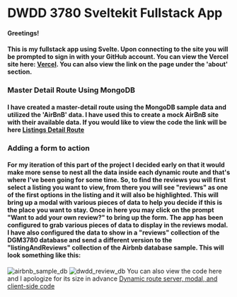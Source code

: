 # DWDD 3780 Sveltekit Fullstack App
#### Greetings!

#### This is my fullstack app using Svelte. Upon connecting to the site you will be prompted to sign in with your GitHub account. You can view the Vercel site here: [Vercel](https://fullstack-svelte-app.vercel.app/). You can also view the link on the page under the 'about' section. 

### Master Detail Route Using MongoDB
#### I have created a master-detail route using the MongoDB sample data and utilized the 'AirBnB' data. I have used this to create a mock AirBnB site with their available data. If you would like to view the code the link will be here [Listings Detail Route](https://github.com/Andyrooooo/fullstack_svelte_app/tree/master/src/routes/listings)


### Adding a form to action
#### For my iteration of this part of the project I decided early on that it would make more sense to nest all the data inside each dynamic route and that's where I've been going for some time. So, to find the reviews you will first select a listing you want to view, from there you will see "reviews" as one of the first options in the listing and it will also be highlighted. This will bring up a modal with various pieces of data to help you decide if this is the place you want to stay. Once in here you may click on the prompt "Want to add your own review?" to bring up the form. The app has been configured to grab various pieces of data to display in the reviews modal. I have also configured the data to show in a "reviews" collection of the DGM3780 database and send a different version to the "listingAndReviews" collection of the Airbnb database sample. This will look something like this:
![airbnb_sample_db](https://github.com/Andyrooooo/fullstack_svelte_app/assets/97576252/f6f60613-29bc-4853-808b-a5b0841b2b4f)
![dwdd_review_db](https://github.com/Andyrooooo/fullstack_svelte_app/assets/97576252/89668f84-f270-4dd2-b572-790f4b45cfc1)
You can also view the code here and I apologize for its size in advance [Dynamic route server, modal, and client-side code](https://github.com/Andyrooooo/fullstack_svelte_app/tree/master/src/routes/listings/%5B_id%5D)
